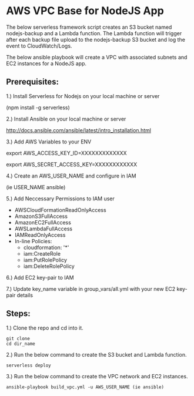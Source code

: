 # AWS VPC Base for NodeJS App
The below serverless framework script creates an S3 bucket named nodejs-backup and a Lambda function. The Lambda function will trigger after each backup file upload to the nodejs-backup S3 bucket and log the event to CloudWatch/Logs.

The below ansible playbook will create a VPC with associated subnets and EC2 instances for a NodeJS app.

## Prerequisites:

1.) Install Serverless for Nodejs on your local machine or server 

   (npm install -g serverless)

2.) Install Ansible on your local machine or server

http://docs.ansible.com/ansible/latest/intro_installation.html

3.) Add AWS Variables to your ENV

export AWS_ACCESS_KEY_ID=XXXXXXXXXXXXX

export AWS_SECRET_ACCESS_KEY=XXXXXXXXXXXX

4.) Create an AWS_USER_NAME and configure in IAM 

  (ie USER_NAME ansible)
  
5.) Add Neccessary Permissions to IAM user
  * AWSCloudFormationReadOnlyAccess
  * AmazonS3FullAccess
  * AmazonEC2FullAccess
  * AWSLambdaFullAccess
  * IAMReadOnlyAccess
  * In-line Policies:
      * cloudformation: '*'
      * iam:CreateRole
      * iam:PutRolePolicy
      * iam:DeleteRolePolicy
      
6.) Add EC2 key-pair to IAM

7.) Update key_name variable in group_vars/all.yml with your new EC2 key-pair details

## Steps:

1.) Clone the repo and cd into it.
  ```
  git clone 
  cd dir_name

  ```
2.) Run the below command to create the S3 bucket and Lambda function.
  ```
  serverless deploy

  ```
3.) Run the below command to create the VPC network and EC2 instances.
  ```
  ansible-playbook build_vpc.yml -u AWS_USER_NAME (ie ansible)

  ```
